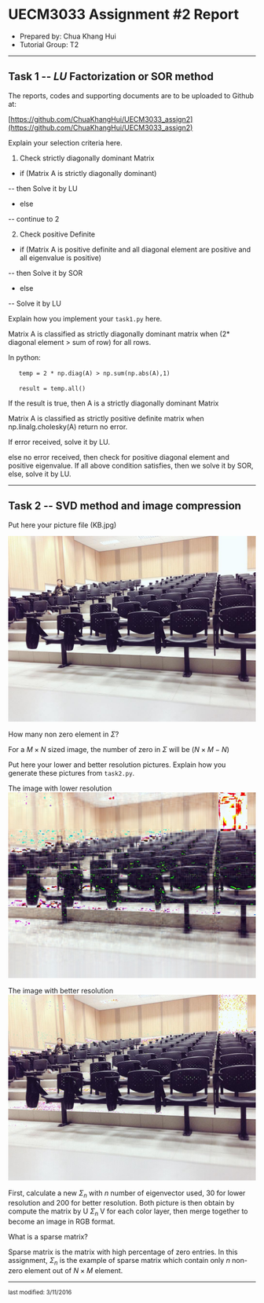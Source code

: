 UECM3033 Assignment #2 Report
========================================================

- Prepared by: Chua Khang Hui
- Tutorial Group: T2

--------------------------------------------------------

## Task 1 --  $LU$ Factorization or SOR method

The reports, codes and supporting documents are to be uploaded to Github at: 

[https://github.com/ChuaKhangHui/UECM3033_assign2](https://github.com/ChuaKhangHui/UECM3033_assign2)

Explain your selection criteria here.

1. Check strictly diagonally dominant Matrix

-	if (Matrix A is strictly diagonally dominant)

--		then Solve it by LU

-	else

--		continue to 2

2. Check positive Definite 

-	if (Matrix A is positive definite and all diagonal element are positive and all eigenvalue is positive)

--		then Solve it by SOR

-	else

--		Solve it by LU
		
Explain how you implement your `task1.py` here.

Matrix A is classified as strictly diagonally dominant matrix when (2* diagonal element > sum of row) for all rows.

In python: 

`	temp = 2 * np.diag(A) > np.sum(np.abs(A),1)`

`    result = temp.all()                       `

If the result is true, then A is a strictly diagonally dominant Matrix

Matrix A is classified as strictly positive definite matrix when  np.linalg.cholesky(A) return no error.

If error received, solve it by LU.

else no error received, then check for positive diagonal element and positive eigenvalue.
If all above condition satisfies, then we solve it by SOR, else, solve it by LU.


---------------------------------------------------------

## Task 2 -- SVD method and image compression

Put here your picture file (KB.jpg)

![KB.jpg](KB.jpg)

How many non zero element in $\Sigma$?

For a $M \times N$ sized image, the number of zero in $\Sigma$ will be $(N \times M - N)$ 

Put here your lower and better resolution pictures. Explain how you generate these pictures from `task2.py`.

The image with lower resolution
![KB_lower.jpg](KB_lower.jpg)

The image with better resolution
![KB_better.jpg](KB_better.jpg)

First, calculate a new $\Sigma_n$ with $n$ number of eigenvector used, 30 for lower resolution and 200 for better resolution.
Both picture is then obtain by compute the matrix by U $\Sigma_n$ V for each color layer, then merge together to become an image in RGB format.

What is a sparse matrix?

Sparse matrix is the matrix with high percentage of zero entries.
In this assignment, $\Sigma_n$ is the example of sparse matrix which contain only $n$ non-zero element out of $N \times M$ element.

-----------------------------------

<sup>last modified: 3/11/2016</sup>
